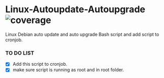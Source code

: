 # Linux-Autoupdate-Autoupgrade ![coverage](https://img.shields.io/badge/coverage-80%25-yellowgreen)
Linux Debian auto update and auto upgrade Bash script and add script to cronjob.

### TO DO LIST
- [x] Add this script to cronjob.
- [x] make sure script is running as root and in root folder.
